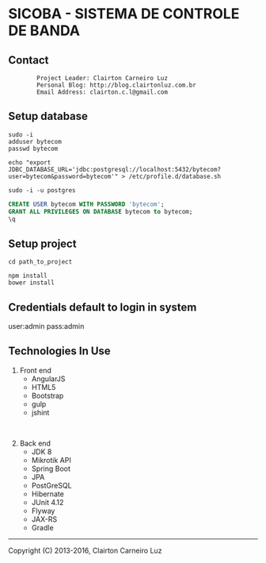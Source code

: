 SICOBA - SISTEMA DE CONTROLE DE BANDA
=====================================

Contact
-------

            Project Leader: Clairton Carneiro Luz
            Personal Blog: http://blog.clairtonluz.com.br
            Email Address: clairton.c.l@gmail.com

Setup database
--------------
```shell
sudo -i
adduser bytecom
passwd bytecom

echo "export JDBC_DATABASE_URL='jdbc:postgresql://localhost:5432/bytecom?user=bytecom&password=bytecom'" > /etc/profile.d/database.sh

sudo -i -u postgres

```


```sql
CREATE USER bytecom WITH PASSWORD 'bytecom';
GRANT ALL PRIVILEGES ON DATABASE bytecom to bytecom;
\q
```

Setup project
-------------
```shell
cd path_to_project

npm install
bower install

```


Credentials default to login in system
--------------------------------------
user:admin
pass:admin

Technologies In Use
-------------------

1. Front end
    - AngularJS
    - HTML5
    - Bootstrap
    - gulp
    - jshint
<br/>

2. Back end
    - JDK 8
    - Mikrotik API
    - Spring Boot
    - JPA
    - PostGreSQL
    - Hibernate
    - JUnit 4.12
    - Flyway
    - JAX-RS
    - Gradle


--------------------------------------------
Copyright (C) 2013-2016, Clairton Carneiro Luz
